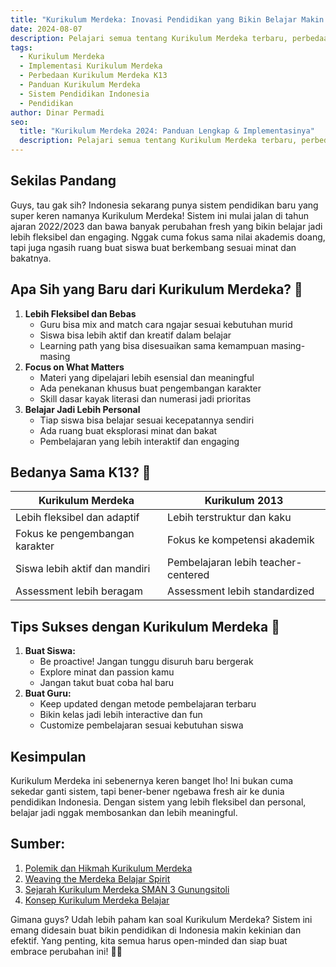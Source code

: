 ```yaml
---
title: "Kurikulum Merdeka: Inovasi Pendidikan yang Bikin Belajar Makin Seru! 🎓"
date: 2024-08-07
description: Pelajari semua tentang Kurikulum Merdeka terbaru, perbedaannya dengan K13, cara implementasi, dan manfaatnya bagi siswa & guru. Update lengkap 2024!
tags:
  - Kurikulum Merdeka
  - Implementasi Kurikulum Merdeka
  - Perbedaan Kurikulum Merdeka K13
  - Panduan Kurikulum Merdeka
  - Sistem Pendidikan Indonesia
  - Pendidikan
author: Dinar Permadi
seo:
  title: "Kurikulum Merdeka 2024: Panduan Lengkap & Implementasinya"
  description: Pelajari semua tentang Kurikulum Merdeka terbaru, perbedaannya dengan K13, cara implementasi, dan manfaatnya bagi siswa & guru. Update lengkap 2024!
---
```


## Sekilas Pandang

Guys, tau gak sih? Indonesia sekarang punya sistem pendidikan baru yang super keren namanya Kurikulum Merdeka! Sistem ini mulai jalan di tahun ajaran 2022/2023 dan bawa banyak perubahan fresh yang bikin belajar jadi lebih fleksibel dan engaging. Nggak cuma fokus sama nilai akademis doang, tapi juga ngasih ruang buat siswa buat berkembang sesuai minat dan bakatnya.

## Apa Sih yang Baru dari Kurikulum Merdeka? 🤔

1. **Lebih Fleksibel dan Bebas**
   - Guru bisa mix and match cara ngajar sesuai kebutuhan murid
   - Siswa bisa lebih aktif dan kreatif dalam belajar
   - Learning path yang bisa disesuaikan sama kemampuan masing-masing
2. **Focus on What Matters**
   - Materi yang dipelajari lebih esensial dan meaningful
   - Ada penekanan khusus buat pengembangan karakter
   - Skill dasar kayak literasi dan numerasi jadi prioritas
3. **Belajar Jadi Lebih Personal**
   - Tiap siswa bisa belajar sesuai kecepatannya sendiri
   - Ada ruang buat eksplorasi minat dan bakat
   - Pembelajaran yang lebih interaktif dan engaging

## Bedanya Sama K13? 👀

| Kurikulum Merdeka              | Kurikulum 2013                      |
| ------------------------------ | ----------------------------------- |
| Lebih fleksibel dan adaptif    | Lebih terstruktur dan kaku          |
| Fokus ke pengembangan karakter | Fokus ke kompetensi akademik        |
| Siswa lebih aktif dan mandiri  | Pembelajaran lebih teacher-centered |
| Assessment lebih beragam       | Assessment lebih standardized       |

## Tips Sukses dengan Kurikulum Merdeka 💪

1. **Buat Siswa:**
   - Be proactive! Jangan tunggu disuruh baru bergerak
   - Explore minat dan passion kamu
   - Jangan takut buat coba hal baru
2. **Buat Guru:**
   - Keep updated dengan metode pembelajaran terbaru
   - Bikin kelas jadi lebih interactive dan fun
   - Customize pembelajaran sesuai kebutuhan siswa

## Kesimpulan

Kurikulum Merdeka ini sebenernya keren banget lho! Ini bukan cuma sekedar ganti sistem, tapi bener-bener ngebawa fresh air ke dunia pendidikan Indonesia. Dengan sistem yang lebih fleksibel dan personal, belajar jadi nggak membosankan dan lebih meaningful.

## Sumber:

1. [Polemik dan Hikmah Kurikulum Merdeka](https://kumparan.com/maulano-barontuko/polemik-dan-hikmah-kurikulum-merdeka-pada-mata-pelajaran-sejarah-1zU4FQLABF2)
2. [Weaving the Merdeka Belajar Spirit](https://willyrenandya.com/weaving-the-merdeka-belajar-spirit-into-elt-classrooms/)
3. [Sejarah Kurikulum Merdeka SMAN 3 Gunungsitoli](https://www.sman3gusit.sch.id/akademik/kurikulum/sejarah-kurikulum-merdeka)
4. [Konsep Kurikulum Merdeka Belajar](https://www.smkn1mirisragen.sch.id/read/380/konsep-kurikulum-merdeka-belajar)

Gimana guys? Udah lebih paham kan soal Kurikulum Merdeka? Sistem ini emang didesain buat bikin pendidikan di Indonesia makin kekinian dan efektif. Yang penting, kita semua harus open-minded dan siap buat embrace perubahan ini! 🚀✨
